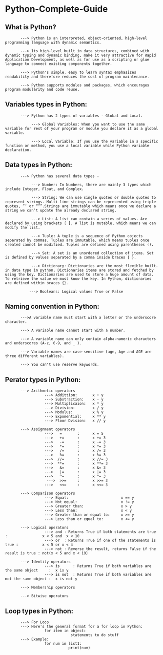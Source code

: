# Python-Complete-Guide

## What is Python?
           ---> Python is an interpreted, object-oriented, high-level programming language with dynamic semantics. 
           
           ---> Its high-level built in data structures, combined with dynamic typing and dynamic binding, make it very attractive for Rapid Application Development, as well as for use as a scripting or glue language to connect existing components together.  
           
           ---> Python's simple, easy to learn syntax emphasizes readability and therefore reduces the cost of program maintenance.
           
           ---> Python supports modules and packages, which encourages program modularity and code reuse.
 

## Variables types in Python:
           ---> Python has 2 types of variables - Global and Local.
           
                ---> Global Variables: When you want to use the same variable for rest of your program or module you declare it as a global variable.
                
                ---> Local Variable: If you use the variable in a specific function or method, you use a local variable while Python variable declaration.


## Data types in Python:
           ---> Python has several data types -
           
                ---> Number: In Numbers, there are mainly 3 types which include Integer, Float, and Complex.
                
                ---> String: We can use single quotes or double quotes to represent strings. Multi-line strings can be represented using triple quotes, ”’ or “””.Strings are immutable which means once we declare a string we can’t update the already declared string.
                
                ---> List: A list can contain a series of values. Are declared by using brackets [ ]. A list is mutable, which means we can modify the list.
                
                ---> Tuple: A tuple is a sequence of Python objects separated by commas. Tuples are immutable, which means tuples once created cannot be modified. Tuples are defined using parentheses ().
                
                ---> Set: A set is an unordered collection of items. Set is defined by values separated by a comma inside braces { }.
                
                ---> Dictionary: Dictionaries are the most flexible built-in data type in python. Dictionaries items are stored and fetched by using the key. Dictionaries are used to store a huge amount of data. To retrieve the value we must know the key. In Python, dictionaries are defined within braces {}.   
               
               ---> Booleans: Logical values True or False
               
## Naming convention in Python:   
           --->A variable name must start with a letter or the underscore character.
           
           ---> A variable name cannot start with a number.
           
           ---> A variable name can only contain alpha-numeric characters and underscores (A-z, 0-9, and _ ).
           
           ---> Variable names are case-sensitive (age, Age and AGE are three different variables).
           
           ---> You can't use reserve keywords.
           
## Perator types in Python:   
           ---> Arithmetic operators
                      ---> Addittion:       x + y
                      ---> Substraction:    x - y
                      ---> Multiplicaion:   x * y
                      ---> Division:        x / y
                      ---> Modulus:         x % y
                      ---> Exponential:     x ** y
                      ---> Floor Dvision:   x // y
                      
           ---> Assignment operators
                      --->   =       :      x = 5
                      --->   +=      :      x += 3
                      --->   -=      :      x -= 3
                      --->   *=      :      x *= 3
                      --->   /=      :      x /= 3
                      --->   %=      :      x %= 3
                      --->  //=      :      x //= 3
                      --->  **=      :      x **= 3
                      --->   &=      :      x &= 3
                      --->   |=      :      x |= 3
                      --->   ^=      :      x ^= 3
                       --->  >>=     :      x >>= 3
                      --->   <<=     :      x <<= 3
                      
           ---> Comparison operators                          
                      ---> Equal:                        x == y
                      ---> Not equal:                    x != y
                      ---> Greater than:                 x > y
                      ---> Less than:                    x < y
                      ---> Greater than or equal to:     x >= y
                      ---> Less than or equal to:        x <= y                     

           ---> Logical operators
                      ---> and : Returns True if both statements are true :                x < 5 and  x < 10
                      ---> or  : Returns True if one of the statements is true :           x < 5 or x < 4
                      ---> not : Reverse the result, returns False if the result is true : not(x < 5 and x < 10)
 
           ---> Identity operators
                      ---> is      : Returns True if both variables are the same object     :  x is y
                      ---> is not  : Returns True if both variables are not the same object :  x is not y                     
                      
           ---> Membership operators
           
           ---> Bitwise operators

## Loop types in Python: 
           ---> For Loop
           ---> Here's the general format for a for loop in Python:
                      for item in object:
                                  statements to do stuff
           ---> Example: 
                      for num in list1:
                                 print(num)
